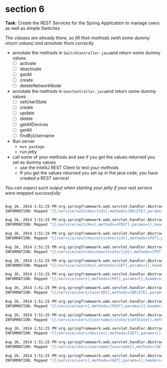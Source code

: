 # section 6

**Task**:  Create the REST Services for the Spring Application to manage users as well as simple Switches

*The classes are already there, so fill their methods (with some dummy return values) and annotate them correctly*

* annotate the methods in `SwitchController.java`and return some dummy values
	* [ ] activate
	* [ ] deactivate
	* [ ] getAll
	* [ ] create
	* [ ] deleteNetworkNode
* annotate the methods in `UserController.java`and return some dummy values
    * [ ] setUserState
	* [ ] create
	* [ ] update
	* [ ] delete
	* [ ] getAllDevices
	* [ ] getAll
	* [ ] findByUsername
* Run server
	* `mvn package`
	* run jetty
* call some of your methods and see if you get the values returned you set as dummy values
	* use the IntelliJ REST Client to test your methods
	* If you get the values returned you set up in the java code, you have created a REST service!

*You can expect such output when starting your jetty if your rest service were mapped successfully*

```bash

Aug 26, 2014 1:51:25 PM org.springframework.web.servlet.handler.AbstractHandlerMethodMapping registerHandlerMethod
INFORMATION: Mapped "{[/service/switches/{id}],methods=[DELETE],params=[],headers=[],consumes=[],produces=[],custom=[]}" onto public void com.opitz.iotprototype.controller.SwitchController.delete(java.lang.Integer)

Aug 26, 2014 1:51:25 PM org.springframework.web.servlet.handler.AbstractHandlerMethodMapping registerHandlerMethod
INFORMATION: Mapped "{[/service/switches],methods=[POST],params=[],headers=[],consumes=[],produces=[],custom=[]}" onto public com.opitz.iotprototype.entities.ElroPowerPlug com.opitz.iotprototype.controller.SwitchController.create(com.opitz.iotprototype.entities.ElroPowerPlug)

Aug 26, 2014 1:51:25 PM org.springframework.web.servlet.handler.AbstractHandlerMethodMapping registerHandlerMethod
INFORMATION: Mapped "{[/service/switches/activate/{id}],methods=[PUT],params=[],headers=[],consumes=[],produces=[],custom=[]}" onto public com.opitz.iotprototype.entities.ElroPowerPlug com.opitz.iotprototype.controller.SwitchController.activate(java.lang.Integer)

Aug 26, 2014 1:51:25 PM org.springframework.web.servlet.handler.AbstractHandlerMethodMapping registerHandlerMethod
INFORMATION: Mapped "{[/service/switches/deactivate/{id}],methods=[PUT],params=[],headers=[],consumes=[],produces=[],custom=[]}" onto public com.opitz.iotprototype.entities.ElroPowerPlug com.opitz.iotprototype.controller.SwitchController.deactivate(java.lang.Integer)

Aug 26, 2014 1:51:25 PM org.springframework.web.servlet.handler.AbstractHandlerMethodMapping registerHandlerMethod
INFORMATION: Mapped "{[/service/switches],methods=[GET],params=[],headers=[],consumes=[],produces=[],custom=[]}" onto public java.util.List<com.opitz.iotprototype.entities.ElroPowerPlug> com.opitz.iotprototype.controller.SwitchController.getAll()

Aug 26, 2014 1:51:25 PM org.springframework.web.servlet.handler.AbstractHandlerMethodMapping registerHandlerMethod
INFORMATION: Mapped "{[/service/users],methods=[PUT],params=[],headers=[],consumes=[],produces=[],custom=[]}" onto public com.opitz.iotprototype.entities.User com.opitz.iotprototype.controller.UserController.update(com.opitz.iotprototype.entities.User)

Aug 26, 2014 1:51:25 PM org.springframework.web.servlet.handler.AbstractHandlerMethodMapping registerHandlerMethod
INFORMATION: Mapped "{[/service/users/{userID}],methods=[DELETE],params=[],headers=[],consumes=[],produces=[],custom=[]}" onto public boolean com.opitz.iotprototype.controller.UserController.delete(java.lang.Integer)

Aug 26, 2014 1:51:25 PM org.springframework.web.servlet.handler.AbstractHandlerMethodMapping registerHandlerMethod
INFORMATION: Mapped "{[/service/users],methods=[POST],params=[],headers=[],consumes=[],produces=[],custom=[]}" onto public com.opitz.iotprototype.entities.User com.opitz.iotprototype.controller.UserController.create(com.opitz.iotprototype.entities.User)

Aug 26, 2014 1:51:25 PM org.springframework.web.servlet.handler.AbstractHandlerMethodMapping registerHandlerMethod
INFORMATION: Mapped "{[/service/users/{username}/state/{setState}],methods=[PUT],params=[],headers=[],consumes=[],produces=[],custom=[]}" onto public java.lang.String com.opitz.iotprototype.controller.UserController.setUserState(java.lang.String,java.lang.String)

Aug 26, 2014 1:51:25 PM org.springframework.web.servlet.handler.AbstractHandlerMethodMapping registerHandlerMethod
INFORMATION: Mapped "{[/service/users/devices],methods=[GET],params=[],headers=[],consumes=[],produces=[],custom=[]}" onto public java.util.HashMap<java.lang.String, java.lang.String> com.opitz.iotprototype.controller.UserController.getAllDevices()

Aug 26, 2014 1:51:25 PM org.springframework.web.servlet.handler.AbstractHandlerMethodMapping registerHandlerMethod
INFORMATION: Mapped "{[/service/users/username/{username}],methods=[GET],params=[],headers=[],consumes=[],produces=[],custom=[]}" onto public com.opitz.iotprototype.entities.User com.opitz.iotprototype.controller.UserController.findByUsername(java.lang.String)

Aug 26, 2014 1:51:25 PM org.springframework.web.servlet.handler.AbstractHandlerMethodMapping registerHandlerMethod
INFORMATION: Mapped "{[/service/users],methods=[GET],params=[],headers=[],consumes=[],produces=[],custom=[]}" onto public java.util.List<com.opitz.iotprototype.entities.User> com.opitz.iotprototype.controller.UserController.getAll()

```
